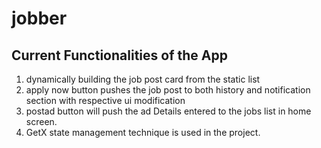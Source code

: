 # jobber

## Current Functionalities of the App

1) dynamically building the job post card from the static list
2) apply now button pushes the job post to both history and notification section with respective ui modification
3) postad button will push the ad Details entered to the jobs list in home screen.
4) GetX state management technique is used in the project.

